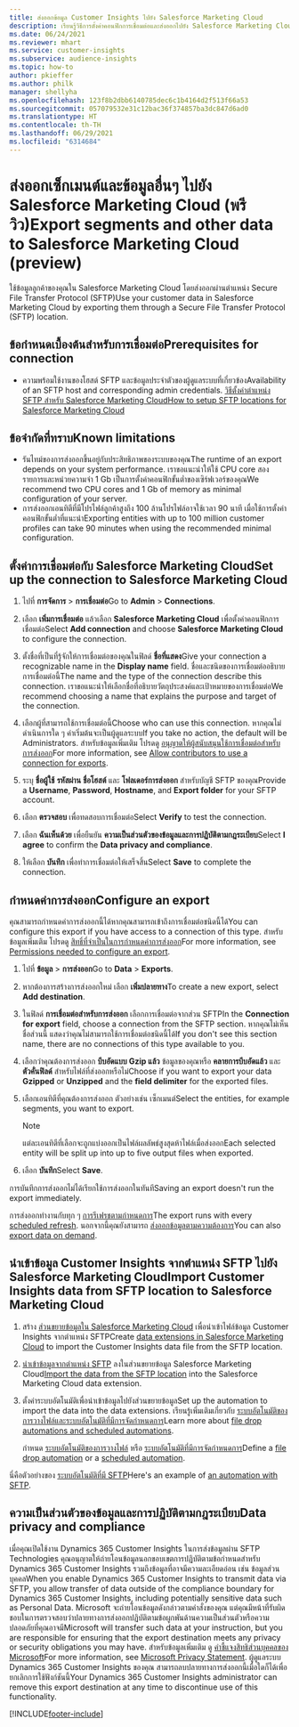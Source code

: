 ```yaml
---
title: ส่งออกข้อมูล Customer Insights ไปยัง Salesforce Marketing Cloud
description: เรียนรู้วิธีการตั้งค่าคอนฟิกการเชื่อมต่อและส่งออกไปยัง Salesforce Marketing Cloud
ms.date: 06/24/2021
ms.reviewer: mhart
ms.service: customer-insights
ms.subservice: audience-insights
ms.topic: how-to
author: pkieffer
ms.author: philk
manager: shellyha
ms.openlocfilehash: 123f8b2dbb6140785dec6c1b4164d2f513f66a53
ms.sourcegitcommit: 057079532e31c12bac36f374857ba3dc847d6ad0
ms.translationtype: HT
ms.contentlocale: th-TH
ms.lasthandoff: 06/29/2021
ms.locfileid: "6314684"
---
```

# <a name="export-segments-and-other-data-to-salesforce-marketing-cloud-preview"></a><span data-ttu-id="f70a3-103">ส่งออกเซ็กเมนต์และข้อมูลอื่นๆ ไปยัง Salesforce Marketing Cloud (พรีวิว)</span><span class="sxs-lookup"><span data-stu-id="f70a3-103">Export segments and other data to Salesforce Marketing Cloud (preview)</span></span>

<span data-ttu-id="f70a3-104">ใช้ข้อมูลลูกค้าของคุณใน Salesforce Marketing Cloud โดยส่งออกผ่านตำแหน่ง Secure File Transfer Protocol (SFTP)</span><span class="sxs-lookup"><span data-stu-id="f70a3-104">Use your customer data in Salesforce Marketing Cloud by exporting them through a Secure File Transfer Protocol (SFTP) location.</span></span>

## <a name="prerequisites-for-connection"></a><span data-ttu-id="f70a3-105">ข้อกำหนดเบื้องต้นสำหรับการเชื่อมต่อ</span><span class="sxs-lookup"><span data-stu-id="f70a3-105">Prerequisites for connection</span></span>

- <span data-ttu-id="f70a3-106">ความพร้อมใช้งานของโฮสต์ SFTP และข้อมูลประจำตัวของผู้ดูแลระบบที่เกี่ยวข้อง</span><span class="sxs-lookup"><span data-stu-id="f70a3-106">Availability of an SFTP host and corresponding admin credentials.</span></span> [<span data-ttu-id="f70a3-107">วิธีตั้งค่าตำแหน่ง SFTP สำหรับ Salesforce Marketing Cloud</span><span class="sxs-lookup"><span data-stu-id="f70a3-107">How to setup SFTP locations for Salesforce Marketing Cloud</span></span>](https://help.salesforce.com/articleView?id=sf.mc_es_configure_enhanced_ftp.htm&type=5) 

## <a name="known-limitations"></a><span data-ttu-id="f70a3-108">ข้อจำกัดที่ทราบ</span><span class="sxs-lookup"><span data-stu-id="f70a3-108">Known limitations</span></span>

- <span data-ttu-id="f70a3-109">รันไทม์ของการส่งออกขึ้นอยู่กับประสิทธิภาพของระบบของคุณ</span><span class="sxs-lookup"><span data-stu-id="f70a3-109">The runtime of an export depends on your system performance.</span></span> <span data-ttu-id="f70a3-110">เราขอแนะนำให้ใช้ CPU core สองรายการและหน่วยความจำ 1 Gb เป็นการตั้งค่าคอนฟิกขั้นต่ำของเซิร์ฟเวอร์ของคุณ</span><span class="sxs-lookup"><span data-stu-id="f70a3-110">We recommend two CPU cores and 1 Gb of memory as minimal configuration of your server.</span></span> 
- <span data-ttu-id="f70a3-111">การส่งออกเอนทิตีที่มีโปรไฟล์ลูกค้าสูงถึง 100 ล้านโปรไฟล์อาจใช้เวลา 90 นาที เมื่อใช้การตั้งค่าคอนฟิกขั้นต่ำที่แนะนำ</span><span class="sxs-lookup"><span data-stu-id="f70a3-111">Exporting entities with up to 100 million customer profiles can take 90 minutes when using the recommended minimal configuration.</span></span> 

## <a name="set-up-the-connection-to-salesforce-marketing-cloud"></a><span data-ttu-id="f70a3-112">ตั้งค่าการเชื่อมต่อกับ Salesforce Marketing Cloud</span><span class="sxs-lookup"><span data-stu-id="f70a3-112">Set up the connection to Salesforce Marketing Cloud</span></span>

1. <span data-ttu-id="f70a3-113">ไปที่ **การจัดการ** > **การเชื่อมต่อ**</span><span class="sxs-lookup"><span data-stu-id="f70a3-113">Go to **Admin** > **Connections**.</span></span>

1. <span data-ttu-id="f70a3-114">เลือก **เพิ่มการเชื่อมต่อ** แล้วเลือก **Salesforce Marketing Cloud** เพื่อตั้งค่าคอนฟิกการเชื่อมต่อ</span><span class="sxs-lookup"><span data-stu-id="f70a3-114">Select **Add connection** and choose **Salesforce Marketing Cloud** to configure the connection.</span></span>

1. <span data-ttu-id="f70a3-115">ตั้งชื่อที่เป็นที่รู้จักให้การเชื่อมต่อของคุณในฟิลด์ **ชื่อที่แสดง**</span><span class="sxs-lookup"><span data-stu-id="f70a3-115">Give your connection a recognizable name in the **Display name** field.</span></span> <span data-ttu-id="f70a3-116">ชื่อและชนิดของการเชื่อมต่ออธิบายการเชื่อมต่อนี้</span><span class="sxs-lookup"><span data-stu-id="f70a3-116">The name and the type of the connection describe this connection.</span></span> <span data-ttu-id="f70a3-117">เราขอแนะนำให้เลือกชื่อที่อธิบายวัตถุประสงค์และเป้าหมายของการเชื่อมต่อ</span><span class="sxs-lookup"><span data-stu-id="f70a3-117">We recommend choosing a name that explains the purpose and target of the connection.</span></span>

1. <span data-ttu-id="f70a3-118">เลือกผู้ที่สามารถใช้การเชื่อมต่อนี้</span><span class="sxs-lookup"><span data-stu-id="f70a3-118">Choose who can use this connection.</span></span> <span data-ttu-id="f70a3-119">หากคุณไม่ดำเนินการใด ๆ ค่าเริ่มต้นจะเป็นผู้ดูแลระบบ</span><span class="sxs-lookup"><span data-stu-id="f70a3-119">If you take no action, the default will be Administrators.</span></span> <span data-ttu-id="f70a3-120">สำหรับข้อมูลเพิ่มเติม โปรดดู [อนุญาตให้ผู้สนับสนุนใช้การเชื่อมต่อสำหรับการส่งออก](connections.md#allow-contributors-to-use-a-connection-for-exports)</span><span class="sxs-lookup"><span data-stu-id="f70a3-120">For more information, see [Allow contributors to use a connection for exports](connections.md#allow-contributors-to-use-a-connection-for-exports).</span></span>

1. <span data-ttu-id="f70a3-121">ระบุ **ชื่อผู้ใช้** **รหัสผ่าน** **ชื่อโฮสต์** และ **โฟลเดอร์การส่งออก** สำหรับบัญชี SFTP ของคุณ</span><span class="sxs-lookup"><span data-stu-id="f70a3-121">Provide a **Username**, **Password**, **Hostname**, and **Export folder** for your SFTP account.</span></span>

1. <span data-ttu-id="f70a3-122">เลือก **ตรวจสอบ** เพื่อทดสอบการเชื่อมต่อ</span><span class="sxs-lookup"><span data-stu-id="f70a3-122">Select **Verify** to test the connection.</span></span>

1. <span data-ttu-id="f70a3-123">เลือก **ฉันเห็นด้วย** เพื่อยืนยัน **ความเป็นส่วนตัวของข้อมูลและการปฏิบัติตามกฎระเบียบ**</span><span class="sxs-lookup"><span data-stu-id="f70a3-123">Select **I agree** to confirm the **Data privacy and compliance**.</span></span>

1. <span data-ttu-id="f70a3-124">ให้เลือก **บันทึก** เพื่อทำการเชื่อมต่อให้เสร็จสิ้น</span><span class="sxs-lookup"><span data-stu-id="f70a3-124">Select **Save** to complete the connection.</span></span>

## <a name="configure-an-export"></a><span data-ttu-id="f70a3-125">กำหนดค่าการส่งออก</span><span class="sxs-lookup"><span data-stu-id="f70a3-125">Configure an export</span></span>

<span data-ttu-id="f70a3-126">คุณสามารถกำหนดค่าการส่งออกนี้ได้หากคุณสามารถเข้าถึงการเชื่อมต่อชนิดนี้ได้</span><span class="sxs-lookup"><span data-stu-id="f70a3-126">You can configure this export if you have access to a connection of this type.</span></span> <span data-ttu-id="f70a3-127">สำหรับข้อมูลเพิ่มเติม โปรดดู [สิทธิ์ที่จำเป็นในการกำหนดค่าการส่งออก](export-destinations.md#set-up-a-new-export)</span><span class="sxs-lookup"><span data-stu-id="f70a3-127">For more information, see [Permissions needed to configure an export](export-destinations.md#set-up-a-new-export).</span></span>

1. <span data-ttu-id="f70a3-128">ไปที่ **ข้อมูล** > **การส่งออก**</span><span class="sxs-lookup"><span data-stu-id="f70a3-128">Go to **Data** > **Exports**.</span></span>

1. <span data-ttu-id="f70a3-129">หากต้องการสร้างการส่งออกใหม่ เลือก **เพิ่มปลายทาง**</span><span class="sxs-lookup"><span data-stu-id="f70a3-129">To create a new export, select **Add destination**.</span></span>

1. <span data-ttu-id="f70a3-130">ในฟิลด์ **การเชื่อมต่อสำหรับการส่งออก** เลือกการเชื่อมต่อจากส่วน SFTP</span><span class="sxs-lookup"><span data-stu-id="f70a3-130">In the **Connection for export** field, choose a connection from the SFTP section.</span></span> <span data-ttu-id="f70a3-131">หากคุณไม่เห็นชื่อส่วนนี้ แสดงว่าคุณไม่สามารถใช้การเชื่อมต่อชนิดนี้ได้</span><span class="sxs-lookup"><span data-stu-id="f70a3-131">If you don't see this section name, there are no connections of this type available to you.</span></span>

1. <span data-ttu-id="f70a3-132">เลือกว่าคุณต้องการส่งออก **บีบอัดแบบ Gzip แล้ว** ข้อมูลของคุณหรือ **คลายการบีบอัดแล้ว** และ **ตัวคั่นฟิลด์** สำหรับไฟล์ที่ส่งออกหรือไม่</span><span class="sxs-lookup"><span data-stu-id="f70a3-132">Choose if you want to export your data **Gzipped** or **Unzipped** and the **field delimiter** for the exported files.</span></span>

1. <span data-ttu-id="f70a3-133">เลือกเอนทิตีที่คุณต้องการส่งออก ตัวอย่างเช่น เซ็กเมนต์</span><span class="sxs-lookup"><span data-stu-id="f70a3-133">Select the entities, for example segments, you want to export.</span></span>

   > [!NOTE]
   > <span data-ttu-id="f70a3-134">แต่ละเอนทิตีที่เลือกจะถูกแบ่งออกเป็นไฟล์ผลลัพธ์สูงสุดห้าไฟล์เมื่อส่งออก</span><span class="sxs-lookup"><span data-stu-id="f70a3-134">Each selected entity will be split up into up to five output files when exported.</span></span> 

1. <span data-ttu-id="f70a3-135">เลือก **บันทึก**</span><span class="sxs-lookup"><span data-stu-id="f70a3-135">Select **Save**.</span></span>

<span data-ttu-id="f70a3-136">การบันทึกการส่งออกไม่ได้เรียกใช้การส่งออกในทันที</span><span class="sxs-lookup"><span data-stu-id="f70a3-136">Saving an export doesn't run the export immediately.</span></span>

<span data-ttu-id="f70a3-137">การส่งออกทำงานกับทุก ๆ [การรีเฟรชตามกำหนดการ](system.md#schedule-tab)</span><span class="sxs-lookup"><span data-stu-id="f70a3-137">The export runs with every [scheduled refresh](system.md#schedule-tab).</span></span> <span data-ttu-id="f70a3-138">นอกจากนี้คุณยังสามารถ [ส่งออกข้อมูลตามความต้องการ](export-destinations.md#run-exports-on-demand)</span><span class="sxs-lookup"><span data-stu-id="f70a3-138">You can also [export data on demand](export-destinations.md#run-exports-on-demand).</span></span> 

## <a name="import-customer-insights-data-from-sftp-location-to-salesforce-marketing-cloud"></a><span data-ttu-id="f70a3-139">นำเข้าข้อมูล Customer Insights จากตำแหน่ง SFTP ไปยัง Salesforce Marketing Cloud</span><span class="sxs-lookup"><span data-stu-id="f70a3-139">Import Customer Insights data from SFTP location to Salesforce Marketing Cloud</span></span>

1. <span data-ttu-id="f70a3-140">สร้าง [ส่วนขยายข้อมูลใน Salesforce Marketing Cloud](https://help.salesforce.com/articleView?id=sf.mc_es_create_data_extension.htm&type=5) เพื่อนำเข้าไฟล์ข้อมูล Customer Insights จากตำแหน่ง SFTP</span><span class="sxs-lookup"><span data-stu-id="f70a3-140">Create [data extensions in Salesforce Marketing Cloud](https://help.salesforce.com/articleView?id=sf.mc_es_create_data_extension.htm&type=5) to import the Customer Insights data file from the SFTP location.</span></span>

2. <span data-ttu-id="f70a3-141">[นำเข้าข้อมูลจากตำแหน่ง SFTP](https://help.salesforce.com/articleView?id=sf.mc_es_import_data_extension_classic.htm&type=5) ลงในส่วนขยายข้อมูล Salesforce Marketing Cloud</span><span class="sxs-lookup"><span data-stu-id="f70a3-141">[Import the data from the SFTP location](https://help.salesforce.com/articleView?id=sf.mc_es_import_data_extension_classic.htm&type=5) into the Salesforce Marketing Cloud data extension.</span></span> 

3. <span data-ttu-id="f70a3-142">ตั้งค่าระบบอัตโนมัติเพื่อนำเข้าข้อมูลไปยังส่วนขยายข้อมูล</span><span class="sxs-lookup"><span data-stu-id="f70a3-142">Set up the automation to import the data into the data extensions.</span></span> <span data-ttu-id="f70a3-143">เรียนรู้เพิ่มเติมเกี่ยวกับ [ระบบอัตโนมัติของการวางไฟล์และระบบอัตโนมัติที่มีการจัดกำหนดการ](https://help.salesforce.com/articleView?id=sf.mc_as_triggered_automations.htm&type=5)</span><span class="sxs-lookup"><span data-stu-id="f70a3-143">Learn more about [file drop automations and scheduled automations](https://help.salesforce.com/articleView?id=sf.mc_as_triggered_automations.htm&type=5).</span></span>

   <span data-ttu-id="f70a3-144">กำหนด [ระบบอัตโนมัติของการวางไฟล์](https://help.salesforce.com/articleView?id=sf.mc_as_define_a_triggered_automation.htm&type=5) หรือ [ระบบอัตโนมัติที่มีการจัดกำหนดการ](https://help.salesforce.com/articleView?id=sf.mc_as_define_a_scheduled_automation.htm&type=5)</span><span class="sxs-lookup"><span data-stu-id="f70a3-144">Define a [file drop automation](https://help.salesforce.com/articleView?id=sf.mc_as_define_a_triggered_automation.htm&type=5) or a  [scheduled automation](https://help.salesforce.com/articleView?id=sf.mc_as_define_a_scheduled_automation.htm&type=5).</span></span> 

<span data-ttu-id="f70a3-145">นี่คือตัวอย่างของ [ระบบอัตโนมัติที่มี SFTP](https://help.salesforce.com/articleView?id=sf.mc_as_ftp_and_triggered_automation_scenario.htm&type=5)</span><span class="sxs-lookup"><span data-stu-id="f70a3-145">Here's an example of [an automation with SFTP](https://help.salesforce.com/articleView?id=sf.mc_as_ftp_and_triggered_automation_scenario.htm&type=5).</span></span>

## <a name="data-privacy-and-compliance"></a><span data-ttu-id="f70a3-146">ความเป็นส่วนตัวของข้อมูลและการปฏิบัติตามกฎระเบียบ</span><span class="sxs-lookup"><span data-stu-id="f70a3-146">Data privacy and compliance</span></span>

<span data-ttu-id="f70a3-147">เมื่อคุณเปิดใช้งาน Dynamics 365 Customer Insights ในการส่งข้อมูลผ่าน SFTP Technologies คุณอนุญาตให้ถ่ายโอนข้อมูลนอกขอบเขตการปฏิบัติตามข้อกำหนดสำหรับ Dynamics 365 Customer Insights รวมถึงข้อมูลที่อาจมีความละเอียดอ่อน เช่น ข้อมูลส่วนบุคคล</span><span class="sxs-lookup"><span data-stu-id="f70a3-147">When you enable Dynamics 365 Customer Insights to transmit data via SFTP, you allow transfer of data outside of the compliance boundary for Dynamics 365 Customer Insights, including potentially sensitive data such as Personal Data.</span></span> <span data-ttu-id="f70a3-148">Microsoft จะถ่ายโอนข้อมูลดังกล่าวตามคำสั่งของคุณ แต่คุณมีหน้าที่รับผิดชอบในการตรวจสอบว่าปลายทางการส่งออกปฏิบัติตามข้อผูกพันด้านความเป็นส่วนตัวหรือความปลอดภัยที่คุณอาจมี</span><span class="sxs-lookup"><span data-stu-id="f70a3-148">Microsoft will transfer such data at your instruction, but you are responsible for ensuring that the export destination meets any privacy or security obligations you may have.</span></span> <span data-ttu-id="f70a3-149">สำหรับข้อมูลเพิ่มเติม ดู [คำชี้แจงสิทธิส่วนบุคคลของ Microsoft](https://go.microsoft.com/fwlink/?linkid=396732)</span><span class="sxs-lookup"><span data-stu-id="f70a3-149">For more information, see [Microsoft Privacy Statement](https://go.microsoft.com/fwlink/?linkid=396732).</span></span>
<span data-ttu-id="f70a3-150">ผู้ดูแลระบบ Dynamics 365 Customer Insights ของคุณ สามารถลบปลายทางการส่งออกนี้เมื่อใดก็ได้เพื่อยกเลิกการใช้ฟังก์ชันนี้</span><span class="sxs-lookup"><span data-stu-id="f70a3-150">Your Dynamics 365 Customer Insights administrator can remove this export destination at any time to discontinue use of this functionality.</span></span>

[!INCLUDE[footer-include](../includes/footer-banner.md)]
